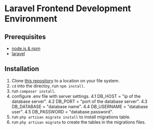 # Laravel Frontend Development Environment

## Prerequisites

- [node.js & npm](https://nodejs.org/)
- [laravel](http://laravel.com/)

## Installation

1. Clone [this repository](https://github.com/Alejandroem/garbo.git) to a location on your file system.
2. `cd` into the directoy, run `npm install`.
3. run `composer install`.
4. configure .env file with server settings.
    4.1 DB_HOST = "ip of the database server".
    4.2 DB_PORT = "port of the database server".
    4.3 DB_DATABASE = "database name".
    4.4 DB_USERNAME = "database user".
    4.5 DB_PASSWORD = "database password".
5. run `php artisan migrate install` to install migrations table.
6. run `php artisan migrate` to create the tables in the migrations files.